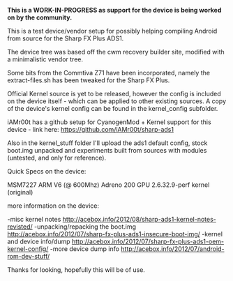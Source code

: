 **This is a WORK-IN-PROGRESS as support for the device is being worked on by the community.**

This is a test device/vendor setup for possibly helping compiling Android from source for the Sharp FX Plus ADS1.

The device tree was based off the cwm recovery builder site, modified with a minimalistic vendor tree.  

Some bits from the Commtiva Z71 have been incorporated, namely the extract-files.sh has been tweaked for the Sharp FX Plus.

Official Kernel source is yet to be released, however the config is included on the device itself - which can be applied to other existing sources.  A copy of the device's kernel config can be found in the kernel_config subfolder.

iAMr00t has a github setup for CyanogenMod + Kernel support for this device - link here:
https://github.com/iAMr00t/sharp-ads1

Also in the kernel_stuff folder I'll upload the ads1 default config, stock boot.img unpacked and experiments built from sources with modules (untested, and only for reference).

Quick Specs on the device:

MSM7227 ARM V6 (@ 600Mhz)
Adreno 200 GPU
2.6.32.9-perf kernel (original)

more information on the device:

-misc kernel notes
http://acebox.info/2012/08/sharp-ads1-kernel-notes-revisted/
-unpacking/repacking the boot.img
http://acebox.info/2012/07/sharp-fx-plus-ads1-insecure-boot-img/
-kernel and device info/dump
http://acebox.info/2012/07/sharp-fx-plus-ads1-oem-kernel-config/
-more device dump info
http://acebox.info/2012/07/android-rom-dev-stuff/

Thanks for looking, hopefully this will be of use.

